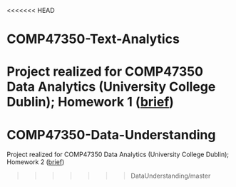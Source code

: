 <<<<<<< HEAD
# COMP47350-Text-Analytics
Project realized for COMP47350 Data Analytics (University College Dublin); Homework 1 ([brief](Homework1-Notebook.ipynb))
=======
# COMP47350-Data-Understanding
Project realized for COMP47350 Data Analytics (University College Dublin); Homework 2 ([brief](Homework2-Notebook.ipynb))
>>>>>>> DataUnderstanding/master
